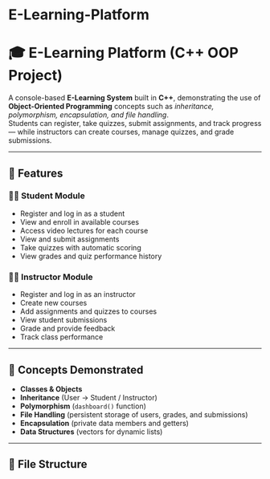 # E-Learning-Platform
# 🎓 E-Learning Platform (C++ OOP Project)

A console-based **E-Learning System** built in **C++**, demonstrating the use of **Object-Oriented Programming** concepts such as *inheritance, polymorphism, encapsulation, and file handling*.  
Students can register, take quizzes, submit assignments, and track progress — while instructors can create courses, manage quizzes, and grade submissions.

---

## 🚀 Features

### 👩‍🎓 Student Module
- Register and log in as a student
- View and enroll in available courses
- Access video lectures for each course
- View and submit assignments
- Take quizzes with automatic scoring
- View grades and quiz performance history

### 👨‍🏫 Instructor Module
- Register and log in as an instructor
- Create new courses
- Add assignments and quizzes to courses
- View student submissions
- Grade and provide feedback
- Track class performance

---

## 🧠 Concepts Demonstrated
- **Classes & Objects**
- **Inheritance** (User → Student / Instructor)
- **Polymorphism** (`dashboard()` function)
- **File Handling** (persistent storage of users, grades, and submissions)
- **Encapsulation** (private data members and getters)
- **Data Structures** (vectors for dynamic lists)

---

## 🧩 File Structure

